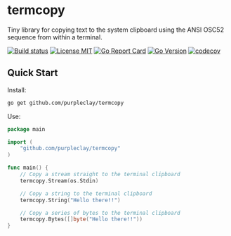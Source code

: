 # termcopy

Tiny library for copying text to the system clipboard using the ANSI OSC52 sequence from within a terminal.

[![Build status](https://img.shields.io/github/workflow/status/purpleclay/termcopy/ci?style=flat-square&logo=go)](https://github.com/purpleclay/termcopy/actions?workflow=ci)
[![License MIT](https://img.shields.io/badge/license-MIT-blue.svg?style=flat-square)](/LICENSE)
[![Go Report Card](https://goreportcard.com/badge/github.com/purpleclay/termcopy?style=flat-square)](https://goreportcard.com/report/github.com/purpleclay/termcopy)
[![Go Version](https://img.shields.io/github/go-mod/go-version/purpleclay/termcopy.svg?style=flat-square)](go.mod)
[![codecov](https://codecov.io/gh/purpleclay/termcopy/branch/main/graph/badge.svg)](https://codecov.io/gh/purpleclay/termcopy)

## Quick Start

Install:

```sh
go get github.com/purpleclay/termcopy
```

Use:

```go
package main

import (
    "github.com/purpleclay/termcopy"
)

func main() {
    // Copy a stream straight to the terminal clipboard
    termcopy.Stream(os.Stdin)

    // Copy a string to the terminal clipboard
    termcopy.String("Hello there!!")

    // Copy a series of bytes to the terminal clipboard
    termcopy.Bytes([]byte("Hello there!!"))
}
```
